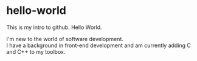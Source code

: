 # hello-world
This is my intro to github.  Hello World.

I'm new to the world of software development.  
I have a background in front-end development and am currently
adding C and C++ to my toolbox.
